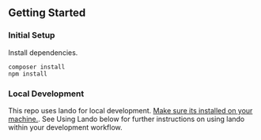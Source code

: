 ## Getting Started

### Initial Setup

Install dependencies.
```
composer install
npm install
```

### Local Development

This repo uses lando for local development. [Make sure its installed on your machine.](https://docs.devwithlando.io/installation/installing.html). See Using Lando below for further instructions on using lando within your development workflow.
